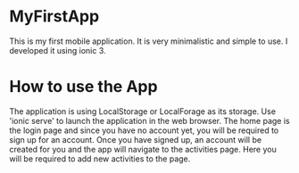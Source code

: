 # MyFirstApp
This is my first mobile application. It is very minimalistic and simple to use. I developed it using ionic 3.
# How to use the App
The application is using LocalStorage or LocalForage as its storage. Use 'ionic serve' to launch the application in the web browser. The home page is the login page and since you have no account yet, you will be required to sign up for an account.
Once you have signed up, an account will be created for you and the app will navigate to the activities page. Here you will be required to add new activities to the page.
